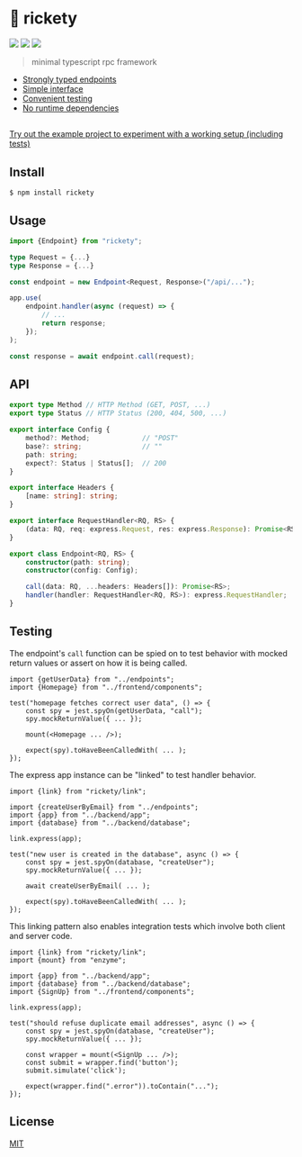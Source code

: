 <!--

TODO
- update readme/changelog for v4
- client
    - add middleware (independent of link for tests)
    - move base to client
    - add timeout
- endpoint
    - add timeout multiplier
    - string response handling (no parse)
- link
    - move to sub-packages

 -->

# :scroll: rickety

[![](https://img.shields.io/npm/v/rickety.svg)](https://www.npmjs.com/package/rickety)
[![](https://travis-ci.org/g-harel/rickety.svg?branch=master)](https://travis-ci.org/g-harel/rickety)
[![](https://img.shields.io/npm/types/rickety.svg)](https://github.com/g-harel/rickety)

> minimal typescript rpc framework

* [Strongly typed endpoints](#usage)
* [Simple interface](#api)
* [Convenient testing](#testing)
* [No runtime dependencies](/package.json)

##

[Try out the example project to experiment with a working setup (including tests)](/example)

## Install

```shell
$ npm install rickety
```

## Usage

``` typescript
import {Endpoint} from "rickety";
```

```typescript
type Request = {...}
type Response = {...}

const endpoint = new Endpoint<Request, Response>("/api/...");
```

```typescript
app.use(
    endpoint.handler(async (request) => {
        // ...
        return response;
    });
);
```

```typescript
const response = await endpoint.call(request);
```

## API

```typescript
export type Method // HTTP Method (GET, POST, ...)
export type Status // HTTP Status (200, 404, 500, ...)

export interface Config {
    method?: Method;             // "POST"
    base?: string;               // ""
    path: string;
    expect?: Status | Status[];  // 200
}

export interface Headers {
    [name: string]: string;
}

export interface RequestHandler<RQ, RS> {
    (data: RQ, req: express.Request, res: express.Response): Promise<RS> | RS;
}

export class Endpoint<RQ, RS> {
    constructor(path: string);
    constructor(config: Config);

    call(data: RQ, ...headers: Headers[]): Promise<RS>;
    handler(handler: RequestHandler<RQ, RS>): express.RequestHandler;
}
```

## Testing

The endpoint's `call` function can be spied on to test behavior with mocked return values or assert on how it is being called.

```tsx
import {getUserData} from "../endpoints";
import {Homepage} from "../frontend/components";

test("homepage fetches correct user data", () => {
    const spy = jest.spyOn(getUserData, "call");
    spy.mockReturnValue({ ... });

    mount(<Homepage ... />);

    expect(spy).toHaveBeenCalledWith( ... );
});
```

The express app instance can be "linked" to test handler behavior.

```tsx
import {link} from "rickety/link";

import {createUserByEmail} from "../endpoints";
import {app} from "../backend/app";
import {database} from "../backend/database";

link.express(app);

test("new user is created in the database", async () => {
    const spy = jest.spyOn(database, "createUser");
    spy.mockReturnValue({ ... });

    await createUserByEmail( ... );

    expect(spy).toHaveBeenCalledWith( ... );
});
```

This linking pattern also enables integration tests which involve both client and server code.

```tsx
import {link} from "rickety/link";
import {mount} from "enzyme";

import {app} from "../backend/app";
import {database} from "../backend/database";
import {SignUp} from "../frontend/components";

link.express(app);

test("should refuse duplicate email addresses", async () => {
    const spy = jest.spyOn(database, "createUser");
    spy.mockReturnValue({ ... });

    const wrapper = mount(<SignUp ... />);
    const submit = wrapper.find('button');
    submit.simulate('click');

    expect(wrapper.find(".error")).toContain("...");
});
```

## License

[MIT](./LICENSE)

